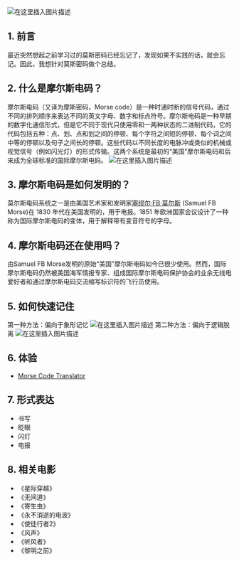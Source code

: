 ![在这里插入图片描述](https://img-blog.csdnimg.cn/c4e6fb6609304a848ae44bcee0d180f6.png)



## 1. 前言
最近突然想起之前学习过的莫斯密码已经忘记了，发现如果不实践的话，就会忘记。因此，我想针对莫斯密码做个总结。



## 2. 什么是摩尔斯电码？
摩尔斯电码（又译为摩斯密码，Morse code）是一种时通时断的信号代码，通过不同的排列顺序来表达不同的英文字母、数字和标点符号。摩尔斯电码是一种早期的数字化通信形式，但是它不同于现代只使用零和一两种状态的二进制代码，它的代码包括五种：点、划、点和划之间的停顿、每个字符之间短的停顿、每个词之间中等的停顿以及句子之间⻓的停顿。这些代码以不同长度的电脉冲或类似的机械或视觉信号（例如闪光灯）的形式传输。这两个系统是最初的“美国”摩尔斯电码和后来成为全球标准的国际摩尔斯电码。
![在这里插入图片描述](https://img-blog.csdnimg.cn/17f2750791ee4f439252bf7a316679ee.png)

## 3. 摩尔斯电码是如何发明的？
莫尔斯电码系统之一是由美国艺术家和发明家[塞缪尔·FB·莫尔斯](https://www.britannica.com/biography/Samuel-F-B-Morse) (Samuel FB Morse)在 1830 年代在美国发明的，用于电报。1851 年欧洲国家会议设计了一种称为国际摩尔斯电码的变体，用于解释带有变音符号的字母。

## 4. 摩尔斯电码还在使用吗？
由Samuel FB Morse发明的原始“美国”摩尔斯电码如今已很少使用。然而，国际摩尔斯电码仍然被美国海军情报专家、组成国际摩尔斯电码保护协会的业余无线电爱好者和通过摩尔斯电码交流缩写标识符的飞行员使用。

## 5. 如何快速记住
第一种方法：偏向于象形记忆
![在这里插入图片描述](https://img-blog.csdnimg.cn/c35e5c398b3e4c01b607f8b9653a01cb.png)
第二种方法：偏向于逻辑脱离
![在这里插入图片描述](https://img-blog.csdnimg.cn/83c54db379d14b189abce00859bbd6bf.png)

## 6. 体验
- [Morse Code Translator](https://morsecode.world/international/translator.html)

## 7. 形式表达
- 书写
- 眨眼
- 闪灯
- 电报

## 8. 相关电影
- 《星际穿越》
- 《无间道》
- 《寄生虫》
- 《永不消逝的电波》
- 《使徒行者2》
- 《风声》
- 《听风者》
- 《黎明之前》
